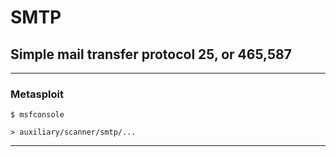 # **SMTP**

## **Simple mail transfer protocol 25, or 465,587**

--------------------------------------------------------------------

### Metasploit

```
$ msfconsole 

> auxiliary/scanner/smtp/...
```

--------------------------------------------------------------------